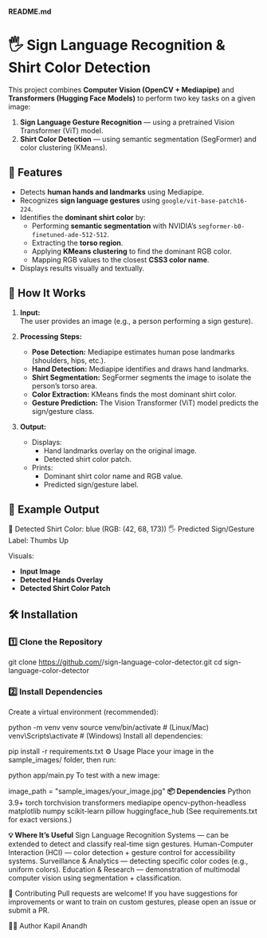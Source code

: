 **README.md**
# 🖐️ Sign Language Recognition & Shirt Color Detection
This project combines **Computer Vision (OpenCV + Mediapipe)** and **Transformers (Hugging Face Models)** to perform two key tasks on a given image:
1. **Sign Language Gesture Recognition** — using a pretrained Vision Transformer (ViT) model.
2. **Shirt Color Detection** — using semantic segmentation (SegFormer) and color clustering (KMeans).

## 🚀 Features
- Detects **human hands and landmarks** using Mediapipe.
- Recognizes **sign language gestures** using `google/vit-base-patch16-224`.
- Identifies the **dominant shirt color** by:
  - Performing **semantic segmentation** with NVIDIA’s `segformer-b0-finetuned-ade-512-512`.
  - Extracting the **torso region**.
  - Applying **KMeans clustering** to find the dominant RGB color.
  - Mapping RGB values to the closest **CSS3 color name**.
- Displays results visually and textually.

## 🧩 How It Works

1. **Input:**  
   The user provides an image (e.g., a person performing a sign gesture).

2. **Processing Steps:**
   - **Pose Detection:** Mediapipe estimates human pose landmarks (shoulders, hips, etc.).
   - **Hand Detection:** Mediapipe identifies and draws hand landmarks.
   - **Shirt Segmentation:** SegFormer segments the image to isolate the person’s torso area.
   - **Color Extraction:** KMeans finds the most dominant shirt color.
   - **Gesture Prediction:** The Vision Transformer (ViT) model predicts the sign/gesture class.

3. **Output:**
   - Displays:
     - Hand landmarks overlay on the original image.
     - Detected shirt color patch.
   - Prints:
     - Dominant shirt color name and RGB value.
     - Predicted sign/gesture label.

## 📸 Example Output

👕 Detected Shirt Color: blue (RGB: (42, 68, 173))
🖐️ Predicted Sign/Gesture Label: Thumbs Up

Visuals:
- **Input Image**
- **Detected Hands Overlay**
- **Detected Shirt Color Patch**

## 🛠️ Installation

### 1️⃣ Clone the Repository
git clone https://github.com/<your-username>/sign-language-color-detector.git
cd sign-language-color-detector
### 2️⃣ Install Dependencies
Create a virtual environment (recommended):

python -m venv venv
source venv/bin/activate     # (Linux/Mac)
venv\Scripts\activate        # (Windows)
Install all dependencies:

pip install -r requirements.txt
⚙️ Usage
Place your image in the sample_images/ folder, then run:

python app/main.py
To test with a new image:

image_path = "sample_images/your_image.jpg"
**📦 Dependencies**
Python 3.9+
torch
torchvision
transformers
mediapipe
opencv-python-headless
matplotlib
numpy
scikit-learn
pillow
huggingface_hub
(See requirements.txt for exact versions.)

**💡 Where It’s Useful**
Sign Language Recognition Systems — can be extended to detect and classify real-time sign gestures.
Human-Computer Interaction (HCI) — color detection + gesture control for accessibility systems.
Surveillance & Analytics — detecting specific color codes (e.g., uniform colors).
Education & Research — demonstration of multimodal computer vision using segmentation + classification.

🤝 Contributing
Pull requests are welcome!
If you have suggestions for improvements or want to train on custom gestures, please open an issue or submit a PR.

🧑‍💻 Author
Kapil Anandh
